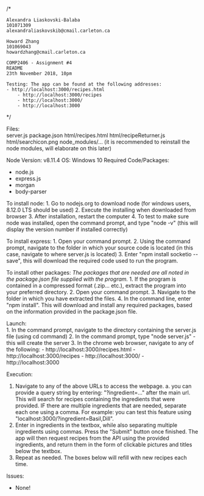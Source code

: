 /*

	Alexandra Liaskovski-Balaba
	101071309
	alexandraliaskovskib@cmail.carleton.ca
	
	Howard Zhang
	101069043
	howardzhang@cmail.carleton.ca
	
	COMP2406 - Assignment #4
	README
	23th November 2018, 10pm
	
	Testing: The app can be found at the following addresses:
	- http://localhost:3000/recipes.html
        - http://localhost:3000/recipes
        - http://localhost:3000/
        - http://localhost:3000
	
*/

Files:				
	server.js
	package.json
	html/recipes.html
	html/recipeReturner.js
	html/searchicon.png
	node_modules/... (it is recommended to reinstall the node modules, will elaborate on this later)
				
Node Version:	v8.11.4
OS:		Windows 10
Required Code/Packages:	
- node.js
- express.js
- morgan
- body-parser

To install node:
	1. Go to nodejs.org to download node (for windows users, 8.12.0 LTS should be used)
	2. Execute the installing when downloaded from browser
	3. After installation, restart the computer
	4. To test to make sure node was installed, open the command prompt, and type "node -v" (this will display the version number if installed correctly)

To install express:
	1. Open your command prompt.
	2. Using the command prompt, navigate to the folder in which your source code is located (in this case, navigate to where server.js is located)
	3. Enter "npm install socketio --save", this will download the required code used to run the program.
        
To install other packages:
        *The packages that are needed are all noted in the package.json file supplied with the program.*
        1. If the program is contained in a compressed format (.zip... etc.), extract the program into your preferred directory.
        2. Open your command prompt.
        3. Navigate to the folder in which you have extracted the files.
        4. In the command line, enter "npm install". This will download and install any required packages, based on the information provided in the package.json file.
				

Launch:			
	1. In the command prompt, navigate to the directory containing the server.js file (using cd command)
	2. In the command prompt, type "node server.js" - this will create the server
	3. In the chrome web browser, navigate to any of the following:
            - http://localhost:3000/recipes.html
            - http://localhost:3000/recipes
            - http://localhost:3000/
            - http://localhost:3000


Execution:
			
1. Navigate to any of the above URLs to access the webpage.
	a. you can provide a query string by entering: "?ingredient=..." after the main url. This will search for recipes containing the ingredients that were provided. IF there are multiple ingredients that are needed, separate each one using a comma. For example: you can test this feature using "localhost:3000/?ingredient=Basil,Dill".
2. Enter in ingredients in the textbox, while also separating multiple ingredients using commas. Press the "Submit" button once finished. The app will then request recipes from the API using the provided ingredients, and return them in the form of clickable pictures and titles below the textbox.
3. Repeat as needed. The boxes below will refill with new recipes each time.

Issues:
- None!
